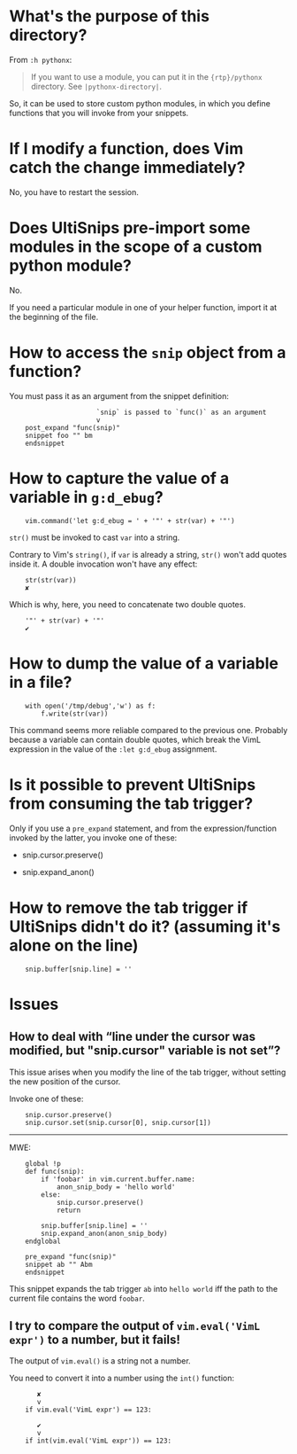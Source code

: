 # What's the purpose of this directory?

From `:h pythonx`:

> If you want to use a module, you can put it in the `{rtp}/pythonx` directory.
> See `|pythonx-directory|`.

So, it can be used to store custom python modules, in which you define functions
that you will invoke from your snippets.

# If I modify a function, does Vim catch the change immediately?

No, you have to restart the session.

# Does UltiSnips pre-import some modules in the scope of a custom python module?

No.

If you need a particular module in one of your helper function, import it at the
beginning of the file.

# How to access the `snip` object from a function?

You must pass it as an argument from the snippet definition:

                          `snip` is passed to `func()` as an argument
                          v
        post_expand "func(snip)"
        snippet foo "" bm
        endsnippet

# How to capture the value of a variable in `g:d_ebug`?

        vim.command('let g:d_ebug = ' + '"' + str(var) + '"')

`str()` must be invoked to cast `var` into a string.

Contrary to  Vim's `string()`, if `var`  is already a string,  `str()` won't add
quotes inside it.
A double invocation won't have any effect:

        str(str(var))
        ✘

Which is why, here, you need to concatenate two double quotes.

        '"' + str(var) + '"'
        ✔

# How to dump the value of a variable in a file?

        with open('/tmp/debug','w') as f:
            f.write(str(var))

This command seems more reliable compared to the previous one.
Probably because  a variable  can contain  double quotes,  which break  the VimL
expression in the value of the `:let g:d_ebug` assignment.

# Is it possible to prevent UltiSnips from consuming the tab trigger?

Only  if you  use a  `pre_expand`  statement, and  from the  expression/function
invoked by the latter, you invoke one of these:

   - snip.cursor.preserve()

   - snip.expand_anon()

# How to remove the tab trigger if UltiSnips didn't do it?   (assuming it's alone on the line)

        snip.buffer[snip.line] = ''

##
# Issues
## How to deal with “line under the cursor was modified, but "snip.cursor" variable is not set”?

This issue arises when  you modify the line of the  tab trigger, without setting
the new position of the cursor.

Invoke one of these:

        snip.cursor.preserve()
        snip.cursor.set(snip.cursor[0], snip.cursor[1])

---

MWE:

        global !p
        def func(snip):
            if 'foobar' in vim.current.buffer.name:
                anon_snip_body = 'hello world'
            else:
                snip.cursor.preserve()
                return

            snip.buffer[snip.line] = ''
            snip.expand_anon(anon_snip_body)
        endglobal

        pre_expand "func(snip)"
        snippet ab "" Abm
        endsnippet

This snippet expands the tab trigger `ab` into `hello world` iff the path to the
current file contains the word `foobar`.

## I try to compare the output of `vim.eval('VimL expr')` to a number, but it fails!

The output of `vim.eval()` is a string not a number.

You need to convert it into a number using the `int()` function:

           ✘
           v
        if vim.eval('VimL expr') == 123:

           ✔
           v
        if int(vim.eval('VimL expr')) == 123:

